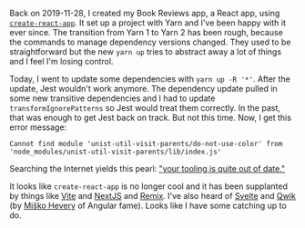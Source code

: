 Back on 2019-11-28, I created my Book Reviews app, a React app, using
[`create-react-app`](https://create-react-app.dev/).  It set up a project with
Yarn and I've been happy with it ever since.  The transition from Yarn 1 to Yarn
2 has been rough, because the commands to manage dependency versions changed.
They used to be straightforward but the new `yarn up` tries to abstract away a
lot of things and I feel I'm losing control.

Today, I went to update some dependencies with `yarn up -R '*'`.  After the
update, Jest wouldn't work anymore.  The dependency update pulled in some new
transitive dependencies and I had to update `transformIgnorePatterns` so Jest
would treat them correctly.  In the past, that was enough to get Jest back on
track.  But not this time.  Now, I get this error message:

```
Cannot find module 'unist-util-visit-parents/do-not-use-color' from 'node_modules/unist-util-visit-parents/lib/index.js'
```

Searching the Internet yields this pearl:
["your tooling is quite out of date."](https://github.com/orgs/remarkjs/discussions/1247)

It looks like `create-react-app` is no longer cool and it has been supplanted by
things like [Vite](https://vitejs.dev/) and [NextJS](https://nextjs.org/) and
[Remix](https://remix.run/).  I've also heard of [Svelte](https://svelte.dev/)
and [Qwik](https://qwik.dev/) (by [Mi&#353;ko Hevery](http://misko.hevery.com/)
of Angular fame).  Looks like I have some catching up to do.
